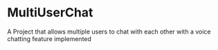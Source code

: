 # MultiUserChat
A Project that allows multiple users to chat with each other with a voice chatting feature implemented
